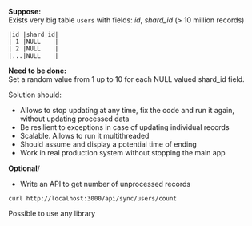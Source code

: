 **Suppose:**\
Exists very big table `users` with fields: *id*, *shard_id* (> 10 million records)

```
|id |shard_id|
| 1 |NULL    |
| 2 |NULL    |
|...|NULL    |
```

**Need to be done:**\
Set a random value from 1 up to 10 for each NULL valued shard_id field.

Solution should:
- Allows to stop updating at any time, fix the code and run it again, without updating processed data
- Be resilient to exceptions in case of updating individual records
- Scalable. Allows to run it multithreaded
- Should assume and display a potential time of ending
- Work in real production system without stopping the main app

**Optional**/
- Write an API to get number of unprocessed records

```
curl http://localhost:3000/api/sync/users/count
```

Possible to use any library
